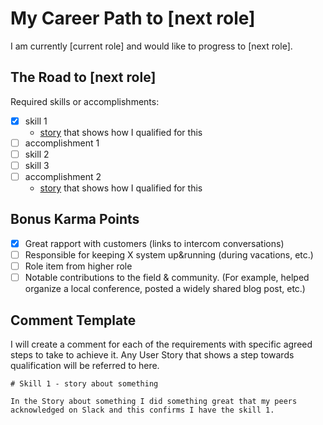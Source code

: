 # My Career Path to [next role]

I am currently [current role] and would like to progress to [next role].

## The Road to [next role]

Required skills or accomplishments:

* [x] skill 1
  * [story](#) that shows how I qualified for this
* [ ] accomplishment 1
* [ ] skill 2
* [ ] skill 3
* [ ] accomplishment 2
  * [story](#) that shows how I qualified for this

## Bonus Karma Points

* [x] Great rapport with customers (links to intercom conversations)
* [ ] Responsible for keeping X system up&running (during vacations, etc.)
* [ ] Role item from higher role
* [ ] Notable contributions to the field & community. (For example, helped organize a local conference, posted a widely shared blog post, etc.)

## Comment Template

I will create a comment for each of the requirements with specific agreed steps to take to achieve it. Any User Story that shows a step towards qualification will be referred to here.

```
# Skill 1 - story about something

In the Story about something I did something great that my peers acknowledged on Slack and this confirms I have the skill 1.
```
